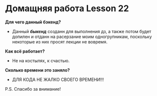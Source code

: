 # Домащняя работа Lesson 22

**Для чего данный бэкенд?**

- Данный ***быкенд*** созданн для выполнения дз, а также потом будет допилен и отданн на расерзание моим одногрупникам, поскольку некоторые из них просят лекции не вовремя.

**Как всё работает?**

- Не на костылях, к счастью.

**Сколько времени это заняло?**

- ДЛЯ КОДА НЕ ЖАЛКО СВОЕГО ВРЕМЕНИ!!!

P.S. Спасибо за внимание!